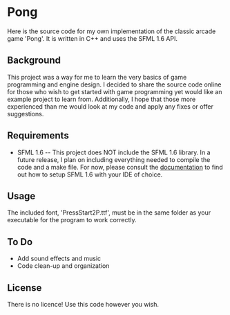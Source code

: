 Pong
====
Here is the source code for my own implementation of the classic arcade game 'Pong'. It is written in C++ and uses the SFML 1.6 API.

Background
-----------------
This project was a way for me to learn the very basics of game programming and engine design. I decided to share the source code online for those who wish to get started with game programming yet would like an example project to learn from. Additionally, I hope that those more experienced than me would look at my code and apply any fixes or offer suggestions.

Requirements
-------------------
* SFML 1.6 -- This project does NOT include the SFML 1.6 library. In a future release, I plan on including everything needed to compile the code and a make file. For now, please consult the [documentation](http://sfml-dev.org/tutorials/1.6/) to find out how to setup SFML 1.6 with your IDE of choice.

Usage
---------
The included font, 'PressStart2P.ttf', must be in the same folder as your executable for the program to work correctly.

To Do
--------
* Add sound effects and music
* Code clean-up and organization

License
--------
There is no licence! Use this code however you wish.